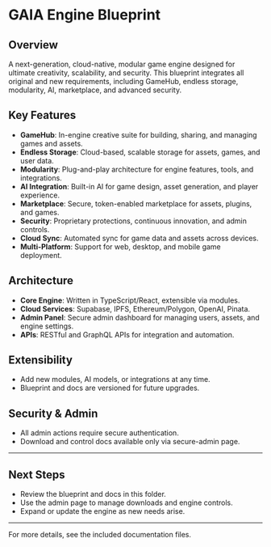 # GAIA Engine Blueprint

## Overview
A next-generation, cloud-native, modular game engine designed for ultimate creativity, scalability, and security. This blueprint integrates all original and new requirements, including GameHub, endless storage, modularity, AI, marketplace, and advanced security.

## Key Features
- **GameHub**: In-engine creative suite for building, sharing, and managing games and assets.
- **Endless Storage**: Cloud-based, scalable storage for assets, games, and user data.
- **Modularity**: Plug-and-play architecture for engine features, tools, and integrations.
- **AI Integration**: Built-in AI for game design, asset generation, and player experience.
- **Marketplace**: Secure, token-enabled marketplace for assets, plugins, and games.
- **Security**: Proprietary protections, continuous innovation, and admin controls.
- **Cloud Sync**: Automated sync for game data and assets across devices.
- **Multi-Platform**: Support for web, desktop, and mobile game deployment.

## Architecture
- **Core Engine**: Written in TypeScript/React, extensible via modules.
- **Cloud Services**: Supabase, IPFS, Ethereum/Polygon, OpenAI, Pinata.
- **Admin Panel**: Secure admin dashboard for managing users, assets, and engine settings.
- **APIs**: RESTful and GraphQL APIs for integration and automation.

## Extensibility
- Add new modules, AI models, or integrations at any time.
- Blueprint and docs are versioned for future upgrades.

## Security & Admin
- All admin actions require secure authentication.
- Download and control docs available only via secure-admin page.

---

## Next Steps
- Review the blueprint and docs in this folder.
- Use the admin page to manage downloads and engine controls.
- Expand or update the engine as new needs arise.

---

For more details, see the included documentation files.